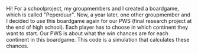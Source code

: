 Hi! For a schoolproject, my groupmembers and I created a boardgame, which is called "Peperduur". 
Now, a year later, one other groupmember and I decided to use this boardgame again for our PWS (final research project at the end of high school).
Each player has to choose in which continent they want to start. Our PWS is about what the win chances are for each continent in this boardgame.
This code is a simulation that calculates these chances.
